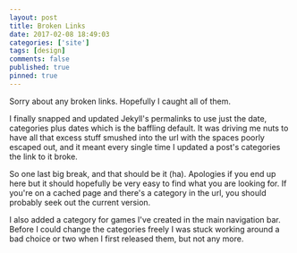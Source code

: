 ```yaml
---
layout: post
title: Broken Links
date: 2017-02-08 18:49:03
categories: ['site']
tags: [design]
comments: false
published: true
pinned: true
---
```


Sorry about any broken links. Hopefully I caught all of them.

I finally snapped and updated Jekyll's permalinks to use just the date, categories plus dates which is the baffling default. It was driving me nuts to have all that excess stuff smushed into the url with the spaces poorly escaped out, and it meant every single time I updated a post's categories the link to it broke.

So one last big break, and that should be it (ha). Apologies if you end up here but it should hopefully be very easy to find what you are looking for. <!--more--> If you're on a cached page and there's a category in the url, you should probably seek out the current version.

I also added a category for games I've created in the main navigation bar. Before I could change the categories freely I was stuck working around a bad choice or two when I first released them, but not any more.
